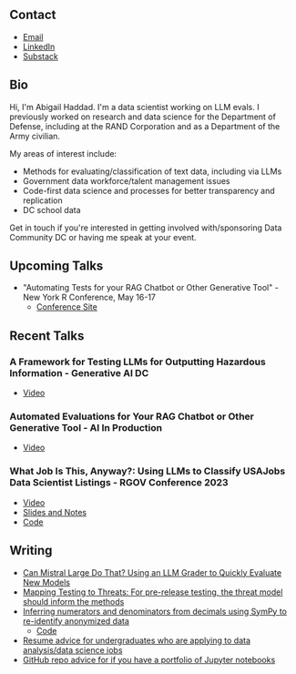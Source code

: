## Contact

- [Email](mailto:abigail.haddad@gmail.com)
- [LinkedIn](https://www.linkedin.com/in/abigail-haddad/)
- [Substack](https://presentofcoding.substack.com/)

## Bio

Hi, I'm Abigail Haddad. I'm a data scientist working on LLM evals. I previously worked on research and data science for the Department of Defense, including at the RAND Corporation and as a Department of the Army civilian.

My areas of interest include:

- Methods for evaluating/classification of text data, including via LLMs
- Government data workforce/talent management issues
- Code-first data science and processes for better transparency and replication
- DC school data

Get in touch if you're interested in getting involved with/sponsoring Data Community DC or having me speak at your event.

## Upcoming Talks

- "Automating Tests for your RAG Chatbot or Other Generative Tool" - New York R Conference, May 16-17
  - [Conference Site](https://rstats.ai/nyr?utm_source=landeranalytics)

## Recent Talks

### A Framework for Testing LLMs for Outputting Hazardous Information - Generative AI DC

- [Video](https://www.youtube.com/watch?v=JfHDXICVBNg)

### Automated Evaluations for Your RAG Chatbot or Other Generative Tool - AI In Production

- [Video](https://home.mlops.community/home/videos/automated-evaluations-for-your-rag-chatbot-or-other-generative-tool)

### What Job Is This, Anyway?: Using LLMs to Classify USAJobs Data Scientist Listings - RGOV Conference 2023

- [Video](https://www.youtube.com/watch?v=Wu4vtPMBKLM)
- [Slides and Notes](https://github.com/abigailhaddad/conference_talk_slides)
- [Code](https://github.com/abigailhaddad/usajobs_classification_with_marvin)

## Writing

- [Can Mistral Large Do That? Using an LLM Grader to Quickly Evaluate New Models](https://presentofcoding.substack.com/p/can-mistral-large-do-that-using-an)
- [Mapping Testing to Threats: For pre-release testing, the threat model should inform the methods](https://presentofcoding.substack.com/p/mapping-testing-to-threats)
- [Inferring numerators and denominators from decimals using SymPy to re-identify anonymized data](https://blog.capitaltg.com/ghost/#/editor/post/63d2d6482eaf220001392673)
  - [Code](https://github.com/abigailhaddad/fractionUniqueness)
- [Resume advice for undergraduates who are applying to data analysis/data science jobs](https://github.com/abigailhaddad/slides/blob/main/Creating-a-Resume-for-Data-Analysis-and-Data-Science-Jobs-as-an-Undergraduate.pdf)
- [GitHub repo advice for if you have a portfolio of Jupyter notebooks](https://presentofcoding.substack.com/p/improving-your-jupyter-notebook-github)
